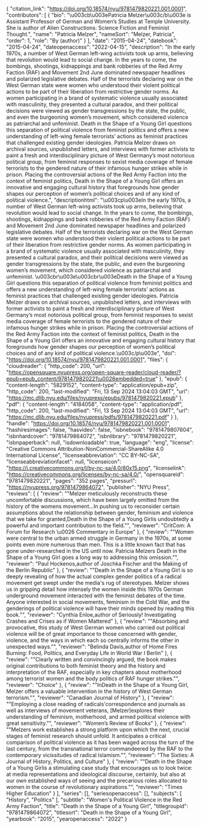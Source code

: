 {
   "citation_link": "https://doi.org/10.18574/nyu/9781479820221.001.0001",
   "contributors": [
     {
       "bio": "\u003cb\u003ePatricia Melzer\u003c/b\u003e is Assistant Professor of German and Women’s Studies at Temple University. She is author of Alien Constructions: Science Fiction and Feminist Thought.",
       "name": "Patricia Melzer",
       "nameSort": "Melzer, Patricia",
       "order": 1,
       "role": "By (author)"
     }
   ],
   "date": "2015-04-24",
   "datebook": "2015-04-24",
   "dateopenaccess": "2022-04-15",
   "description": "In the early 1970s, a number of West German left-wing activists took up arms, believing that revolution would lead to social change. In the years to come, the bombings, shootings, kidnappings and bank robberies of the Red Army Faction (RAF) and Movement 2nd June dominated newspaper headlines and polarized legislative debates. Half of the terrorists declaring war on the West German state were women who understood their violent political actions to be part of their liberation from restrictive gender norms. As women participating in a brand of systematic violence usually associated with masculinity, they presented a cultural paradox, and their political decisions were viewed as gender transgressions by the state, the public, and even the burgeoning women’s movement, which considered violence as patriarchal and unfeminist.   Death in the Shape of a Young Girl questions this separation of political violence from feminist politics and offers a new understanding of left-wing female terrorists’ actions as feminist practices that challenged existing gender ideologies. Patricia Melzer draws on archival sources, unpublished letters, and interviews with former activists to paint a fresh and interdisciplinary picture of West Germany’s most notorious political group, from feminist responses to sexist media coverage of female terrorists to the gendered nature of their infamous hunger strikes while in prison. Placing the controversial actions of the Red Army Faction into the context of feminist politics, Death in the Shape of a Young Girl offers an innovative and engaging cultural history that foregrounds how gender shapes our perception of women’s political choices and of any kind of political violence.",
   "descriptionhtml": "\u003cp\u003eIn the early 1970s, a number of West German left-wing activists took up arms, believing that revolution would lead to social change. In the years to come, the bombings, shootings, kidnappings and bank robberies of the Red Army Faction (RAF) and Movement 2nd June dominated newspaper headlines and polarized legislative debates. Half of the terrorists declaring war on the West German state were women who understood their violent political actions to be part of their liberation from restrictive gender norms. As women participating in a brand of systematic violence usually associated with masculinity, they presented a cultural paradox, and their political decisions were viewed as gender transgressions by the state, the public, and even the burgeoning women’s movement, which considered violence as patriarchal and unfeminist.   \u003cbr\u003e\u003cbr\u003eDeath in the Shape of a Young Girl questions this separation of political violence from feminist politics and offers a new understanding of left-wing female terrorists’ actions as feminist practices that challenged existing gender ideologies. Patricia Melzer draws on archival sources, unpublished letters, and interviews with former activists to paint a fresh and interdisciplinary picture of West Germany’s most notorious political group, from feminist responses to sexist media coverage of female terrorists to the gendered nature of their infamous hunger strikes while in prison. Placing the controversial actions of the Red Army Faction into the context of feminist politics, Death in the Shape of a Young Girl offers an innovative and engaging cultural history that foregrounds how gender shapes our perception of women’s political choices and of any kind of political violence.\u003c/p\u003e",
   "doi": "https://doi.org/10.18574/nyu/9781479820221.001.0001",
   "files": {
     "cloudreader": {
       "http_code": 200,
       "url": "https://opensquare.nyupress.org/open-square-reader/cloud-reader/?epub=epub_content/9781479820221\u0026embedded=true"
     },
     "epub": {
       "content-length": "5829152",
       "content-type": "application/epub+zip",
       "http_code": 200,
       "last-modified": "Fri, 13 Sep 2024 13:04:03 GMT",
       "url": "https://mc.dlib.nyu.edu/files/nyupress/epubs/9781479820221.epub"
     },
     "pdf": {
       "content-length": "4184058",
       "content-type": "application/pdf",
       "http_code": 200,
       "last-modified": "Fri, 13 Sep 2024 13:04:03 GMT",
       "url": "https://mc.dlib.nyu.edu/files/nyupress/pdfs/9781479820221.pdf"
     }
   },
   "handle": "https://doi.org/10.18574/nyu/9781479820221.001.0001",
   "hashiresimages": false,
   "hasvideo": false,
   "isbnebook": "9781479807604",
   "isbnhardcover": "9781479864072",
   "isbnlibrary": "9781479820221",
   "isbnpaperback": null,
   "isdownloadable": true,
   "language": "eng",
   "license": "Creative Commons Attribution-NonCommercial-ShareAlike 4.0 International License",
   "licenseabbreviation": "CC BY-NC-SA",
   "licenseabbreviationfacet": null,
   "licenseicon": "https://i.creativecommons.org/l/by-nc-sa/4.0/80x15.png",
   "licenselink": "https://creativecommons.org/licenses/by-nc-sa/4.0/",
   "opensquareid": "9781479820221",
   "pages": "352 pages",
   "pressurl": "https://nyupress.org/9781479864072",
   "publisher": "NYU Press",
   "reviews": [
     {
       "review": "\"Melzer meticulously reconstructs these uncomfortable discussions, which have been largely omitted from the history of the womens movement...In pushing us to reconsider certain assumptions about the relationship between gender, feminism and violence that we take for granted,Death in the Shape of a Young Girlis undoubtedly a powerful and important contribution to the field.\"",
       "reviewer": "CritCom: A Forum for Research \u0026 Commentary in Europe"
     },
     {
       "review": "\"Women were central to the urban armed struggle in Germany in the 1970s, at some points even more numerous than men. This is a little known fact that has gone under-researched in the US until now. Patricia Melzers Death in the Shape of a Young Girl goes a long way to addressing this omission.\"",
       "reviewer": "Paul Hockenos,author of Joschka Fischer and the Making of the Berlin Republic"
     },
     {
       "review": "\"Death in the Shape of a Young Girl is so deeply revealing of how the actual complex gender politics of a radical movement get swept under the media's rug of stereotypes. Melzer shows us in gripping detail how intensely the women inside this 1970s German underground movement interacted with the feminist debates of the time. Anyone interested in social movements, feminism in the Cold War, and the genderings of political violence will have their minds opened by reading this book.\"",
       "reviewer": "Cynthia Enloe,author of Seriously! Investigating Crashes and Crises as if Women Mattered"
     },
     {
       "review": "\"Absorbing and provocative, this study of West German women who carried out political violence will be  of great importance to those concerned with gender, violence, and the ways in which each so centrally informs the  other in unexpected ways.\"",
       "reviewer": "Belinda Davis,author of Home Fires Burning: Food, Politics, and Everyday Life in World War I Berlin"
     },
     {
       "review": "\"Clearly written and convincingly argued, the book makes original contributions to both feminist theory and the history and interpretation of the RAF, especially in key chapters about motherhood among terrorist women and the body politics of RAF hunger strikes.\"",
       "reviewer": "Choice"
     },
     {
       "review": "\"InDeath in the Shape of a Young Girl, Melzer offers a valuable intervention in the history of West German terrorism.\"",
       "reviewer": "Canadian Journal of History"
     },
     {
       "review": "\"Employing a close reading of radicals'correspondence and journals as well as interviews of movement veterans, [Melzer]explores their understanding of feminism, motherhood, and armed political violence with great sensitivity.\"",
       "reviewer": "Women’s Review of Books"
     },
     {
       "review": "\"Melzers work establishes a strong platform upon which the next, crucial stages of feminist research should unfold. It anticipates a critical comparison of political violence as it has been waged across the turn of the last century, from the transnational terror commandeered by the RAF to the contemporary vicissitudes of radical Islamism.\"",
       "reviewer": "The Sixties: A Journal of History, Politics, and Culture"
     },
     {
       "review": "\"Death in the Shape of a Young Girlis a stimulating case study that encourages us to look twice: at media representations and ideological discourse, certainly, but also at our own established ways of seeing and the precarious roles allocated to women in the course of revolutionary aspirations.\"",
       "reviewer": "Times Higher Education"
     }
   ],
   "series": [],
   "seriesopenaccess": [],
   "subjects": [
     "History",
     "Politics"
   ],
   "subtitle": "Women's Political Violence in the Red Army Faction",
   "title": "Death in the Shape of a Young Girl",
   "titlegroupid": "9781479864072",
   "titlesort": "Death in the Shape of a Young Girl",
   "yearbook": "2015",
   "yearopenaccess": "2022"
 }
